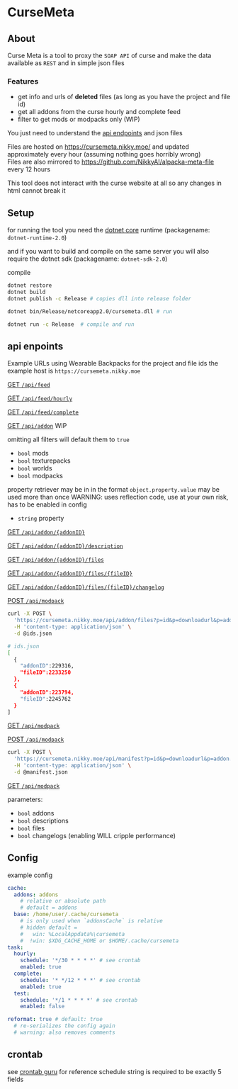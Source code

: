 # CurseMeta

## About

Curse Meta is a tool to proxy the `SOAP API` of curse and make the data available as `REST` and in simple json files

### Features
- get info and urls of **deleted** files (as long as you have the project and file id)
- get all addons from the curse hourly and complete feed
- filter to get mods or modpacks only (WIP)

You just need to understand the [api endpoints](#api-enpoints) and json files

Files are hosted on https://cursemeta.nikky.moe/ and updated approximately every hour (assuming nothing goes horribly wrong)  
Files are also mirrored to https://github.com/NikkyAI/alpacka-meta-file every 12 hours

This tool does not interact with the curse website at all so any changes in html cannot break it

## Setup

for running the tool you need the [dotnet core](https://www.microsoft.com/net/core#linuxdebian) runtime (packagename: `dotnet-runtime-2.0`)

and if you want to build and compile on the same server you will also require the dotnet sdk (packagename: `dotnet-sdk-2.0`)

compile

```sh
dotnet restore
dotnet build
dotnet publish -c Release # copies dll into release folder

dotnet bin/Release/netcoreapp2.0/cursemeta.dll # run

dotnet run -c Release  # compile and run
```


## api enpoints

Example URLs using Wearable Backpacks for the project and file ids
the example host is `https://cursemeta.nikky.moe`

[GET `/api/feed`](https://cursemeta.nikky.moe/api/feed)

[GET `/api/feed/hourly`](https://cursemeta.nikky.moe/api/feed/hourly)

[GET `/api/feed/complete`](https://cursemeta.nikky.moe/api/feed/complete)

[GET `/api/addon`](https://cursemeta.nikky.moe/api/addon?mods=1&modpacks=true&texturepacks=0&worlds=false) WIP

omitting all filters will default them to `true`

- `bool` mods
- `bool` texturepacks
- `bool` worlds
- `bool` modpacks

property retriever may be in in the format `object.property.value`
may be used more than once
WARNING: uses reflection code, use at your own risk, has to be enabled in config

- `string` property

[GET `/api/addon/{addonID}`](https://cursemeta.nikky.moe/api/addon/257572)

[GET `/api/addon/{addonID}/description`](https://cursemeta.nikky.moe/api/addon/257572/desription)

[GET `/api/addon/{addonID}/files`](https://cursemeta.nikky.moe/api/addon/257572/files)

[GET `/api/addon/{addonID}/files/{fileID}`](https://cursemeta.nikky.moe/api/addon/257572/files/2382299)

[GET `/api/addon/{addonID}/files/{fileID}/changelog`](https://cursemeta.nikky.moe/api/addon/257572/files/2382299/changelog)

[POST `/api/modpack`](https://cursemeta.nikky.moe/api/addon/files)

```sh
curl -X POST \
  'https://cursemeta.nikky.moe/api/addon/files?p=id&p=downloadurl&p=addon.id&p=addon.name&p=addon.categorysection.name&p=addon.categorysection.packagetype&p=addon.categorysection.path' \
  -H 'content-type: application/json' \
  -d @ids.json

# ids.json
[
  {  
    "addonID":229316,
    "fileID":2233250
  },
  {  
    "addonID":223794,
    "fileID":2245762
  }
]
```

[GET `/api/modpack`](https://cursemeta.nikky.moe/api/addon/ids)


[POST `/api/modpack`](https://cursemeta.nikky.moe/api/manifest)

```sh
curl -X POST \
  'https://cursemeta.nikky.moe/api/manifest?p=id&p=downloadurl&p=addon.id&p=addon.name&p=addon.categorysection.name&p=addon.categorysection.packagetype&p=addon.categorysection.path' \
  -H 'content-type: application/json' \
  -d @manifest.json
```

[GET `/api/modpack`](https://cursemeta.nikky.moe/api/update/sync)

parameters:

- `bool` addons
- `bool` descriptions
- `bool` files
- `bool` changelogs (enabling WILL cripple performance)

## Config

example config

```yaml
cache:
  addons: addons
    # relative or absolute path
    # default = addons
  base: /home/user/.cache/cursemeta
    # is only used when `addonsCache` is relative
    # hidden default =
    #   win: %LocalAppdata%\cursemeta
    #  !win: $XDG_CACHE_HOME or $HOME/.cache/cursemeta
task:
  hourly:
    schedule: '*/30 * * * *' # see crontab
    enabled: true
  complete:
    schedule: '* */12 * * *' # see crontab
    enabled: true
  test:
    schedule: '*/1 * * * *' # see crontab
    enabled: false

reformat: true # default: true
  # re-serializes the config again
  # warning: also removes comments

```

## crontab

see [crontab guru](https://crontab.guru/#*/30_*_*_*_*) for reference
schedule string is required to be exactly 5 fields

